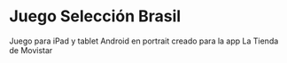 # Juego Selección Brasil
Juego para iPad y tablet Android en portrait creado para la app La Tienda de Movistar
